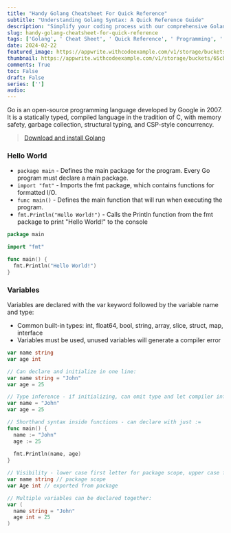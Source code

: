 ```yaml
---
title: "Handy Golang Cheatsheet For Quick Reference"
subtitle: "Understanding Golang Syntax: A Quick Reference Guide"
description: "Simplify your coding process with our comprehensive Golang cheatsheet. Save time and increase productivity with this valuable resource."
slug: handy-golang-cheatsheet-for-quick-reference
tags: ['Golang', ' Cheat Sheet', ' Quick Reference', ' Programming', ' Development']
date: 2024-02-22
featured_image: https://appwrite.withcodeexample.com/v1/storage/buckets/65cb3fcd6bbe0f7e04d4/files/65d77ed710fbf938e52b/preview?width=1280&height=0&gravity=center&quality=90&borderWidth=1&borderColor=000000&borderRadius=5&opacity=1&rotation=0&background=000000&output=webp&project=65ca51d2711f0f5e1fa8
thumbnail: https://appwrite.withcodeexample.com/v1/storage/buckets/65cb3fcd6bbe0f7e04d4/files/65d77ed710fbf938e52b/preview?width=400&height=0&gravity=center&quality=90&borderWidth=1&borderColor=000000&borderRadius=5&opacity=1&rotation=0&background=000000&output=webp&project=65ca51d2711f0f5e1fa8
comments: True
toc: False
draft: False
series: ['']
audio: 
---
```

<div class="row">
<div class="col-md-6">


</div>
<div class="col-md-6">


</div>
</div>

Go is an open-source programming language developed by Google in 2007. It is a statically typed, compiled language in the tradition of C, with memory safety, garbage collection, structural typing, and CSP-style concurrency.

> [Download and install Golang](https://golang.withcodeexample.com/blog/golang-tutorial-for-beginners/#how-to-install-golang)

<div class="row">
<div class="col-md-6">

### Hello World

- `package main` - Defines the main package for the program. Every Go program must declare a main package.
- `import "fmt"` - Imports the fmt package, which contains functions for formatted I/O.
- `func main()` - Defines the main function that will run when executing the program.
- `fmt.Println("Hello World!")` - Calls the Println function from the fmt package to print "Hello World!" to the console

</div>
<div class="col-md-6">

```go
package main

import "fmt"

func main() {
  fmt.Println("Hello World!")
}
```
</div>
</div>


<div class="row">
<div class="col-md-6">

### Variables

Variables are declared with the var keyword followed by the variable name and type:
- Common built-in types: int, float64, bool, string, array, slice, struct, map, interface
- Variables must be used, unused variables will generate a compiler error
</div>
<div class="col-md-6">

```go
var name string
var age int

// Can declare and initialize in one line:
var name string = "John"
var age = 25

// Type inference - if initializing, can omit type and let compiler infer:
var name = "John" 
var age = 25

// Shorthand syntax inside functions - can declare with just :=
func main() {
  name := "John"
  age := 25
  
  fmt.Println(name, age)
}

// Visibility - lower case first letter for package scope, upper case first letter for exported from package
var name string // package scope
var Age int // exported from package

// Multiple variables can be declared together:
var (
  name string = "John"
  age int = 25 
)
```
</div>
</div>

